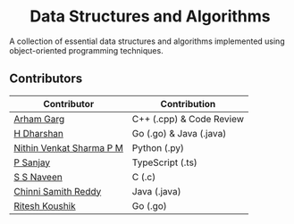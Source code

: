 <h1 align="center">Data Structures and Algorithms</h1>

A collection of essential data structures and algorithms implemented using object-oriented programming techniques.

## **Contributors**

| **Contributor**                                            | **Contribution**                                |
| ---------------------------------------------------------- | ----------------------------------------------- |
| [Arham Garg](https://github.com/arhamgarg)                 | C++ (.cpp) & Code Review                        |
| [H Dharshan](https://github.com/Dharshan2208)              | Go (.go) & Java (.java)                         |
| [Nithin Venkat Sharma P M](https://github.com/Nithin0306)  | Python (.py)                                    |
| [P Sanjay](https://github.com/JestiferHarold)              | TypeScript (.ts)                                |
| [S S Naveen](https://github.com/Naveen77qwerty)            | C (.c)                                          |
| [Chinni Samith Reddy](https://github.com/samithreddychinni)| Java (.java)                                    |
| [Ritesh Koushik](https://github.com/IAmRiteshKoushik)      | Go (.go)                                        |
